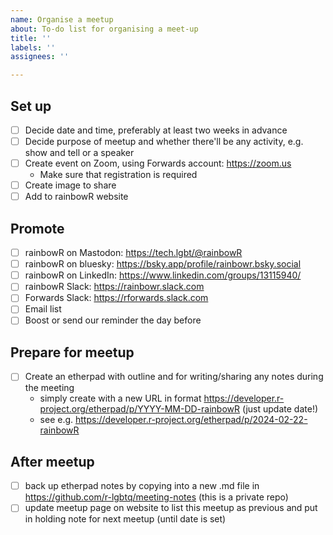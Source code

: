 ```yaml
---
name: Organise a meetup
about: To-do list for organising a meet-up
title: ''
labels: ''
assignees: ''

---
```


## Set up

- [ ] Decide date and time, preferably at least two weeks in advance
- [ ] Decide purpose of meetup and whether there'll be any activity, e.g. show and tell or a speaker
- [ ] Create event on Zoom, using Forwards account: <https://zoom.us>
    - Make sure that registration is required
- [ ] Create image to share
- [ ] Add to rainbowR website 

## Promote

- [ ] rainbowR on Mastodon: <https://tech.lgbt/@rainbowR>
- [ ] rainbowR on bluesky: <https://bsky.app/profile/rainbowr.bsky.social>
- [ ] rainbowR on LinkedIn: <https://www.linkedin.com/groups/13115940/>
- [ ] rainbowR Slack: <https://rainbowr.slack.com>
- [ ] Forwards Slack: <https://rforwards.slack.com>
- [ ] Email list
- [ ] Boost or send our reminder the day before

## Prepare for meetup

- [ ] Create an etherpad with outline and for writing/sharing any notes during the meeting
  - simply create with a new URL in format <https://developer.r-project.org/etherpad/p/YYYY-MM-DD-rainbowR> (just update date!)
  - see e.g. <https://developer.r-project.org/etherpad/p/2024-02-22-rainbowR>
  
## After meetup

- [ ] back up etherpad notes by copying into a new .md file in <https://github.com/r-lgbtq/meeting-notes> (this is a private repo)
- [ ] update meetup page on website to list this meetup as previous and put in holding note for next meetup (until date is set)
